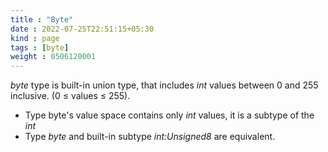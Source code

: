 ```yaml
---
title : "Byte"
date : 2022-07-25T22:51:15+05:30
kind : page 
tags : [byte]
weight : 0506120001
---
```


*byte* type is built-in union type, that includes *int* values between 0 and 255 inclusive. (0 ≤ values ≤ 255).

<!--more-->

- Type byte's value space contains only *int* values, it is a subtype of the *int*
- Type *byte* and built-in subtype *int:Unsigned8* are equivalent.

